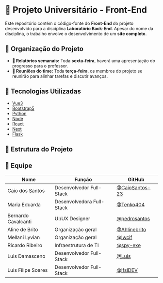 # 📌 Projeto Universitário - Front-End

Este repositório contém o código-fonte do **Front-End** do projeto desenvolvido para a disciplina **Laboratório Back-End**. Apesar do nome da disciplina, o trabalho envolve o desenvolvimento de um **site completo**.

## 📅 Organização do Projeto

- **📌 Relatórios semanais:** Toda **sexta-feira**, haverá uma apresentação do progresso para o professor.
- **📌 Reuniões do time:** Toda **terça-feira**, os membros do projeto se reunirão para alinhar tarefas e discutir avanços.

## 🚀 Tecnologias Utilizadas

- [Vue3](https://vuejs.org)
- [Bootstrap5](https://getbootstrap.com)
- [Python](https://www.python.org)
- [Node](https://nodejs.org/en)
- [React](https://react.dev)
- [Next](https://nextjs.org)
- [Flask](https://flask.palletsprojects.com/en/stable/)

## 📁 Estrutura do Projeto

## 👥 Equipe

| Nome                | Função                    | GitHub                                             |
| ------------------- | ------------------------- | -------------------------------------------------- |
| Caio dos Santos     | Desenvolvedor Full-Stack  | [@CaioSantos-23](https://github.com/CaioSantos-23) |
| Maria Eduarda       | Desenvolvedora Full-Stack | [@Tenko404](https://github.com/Tenko404)           |
| Bernardo Cavalcanti | UI/UX Designer            | [@pedrosantos](https://github.com/pedrosantos)     |
| Aline de Brito      | Organização geral         | [@Ahlinebrito](https://github.com/Ahlinebrito)     |
| Mellani Lyvian      | Organização geral         | [@lwcif](https://github.com/lwcif)                 |
| Ricardo Ribeiro     | Infraestrutura de TI      | [@spy-exe](https://github.com/spy-exe)             |
| Luis Damasceno      | Desenvolvedor Full-Stack  | [@Luis](https://github.com)                        |
| Luis Filipe Soares  | Desenvolvedor Full-Stack  | [@lfslDEV](https://github.com/lfslDEV)             |
